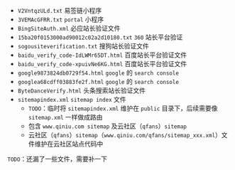 - `V2VntqzULd.txt` 易签链小程序
- `3VEMAcGFRR.txt` `portal` 小程序
- `BingSiteAuth.xml` 必应站长验证文件
- `15ba20f0153000ad90012c02a2d10180.txt` `360` 站长平台验证
- `sogousiteverification.txt` 搜狗站长验证文件
- `baidu_verify_code-IdLWMr65DT.html` 百度站长平台验证文件
- `baidu_verify_code-xpuivNe6KG.html` 百度站长平台验证文件
- `google9873824db0729f54.html` `google` 的 `search console`
- `googlea68cdff03883fe2f.html` `google` 的 `search console`
- `ByteDanceVerify.html` 头条搜索站长验证文件
- `sitemapindex.xml` `sitemap index` 文件
  - `TODO`：临时将 `sitemapindex.xml` 维护在 `public` 目录下，后续需要像 `sitemap.xml` 一样做成路由
  - 包含 `www.qiniu.com sitemap` 及云社区（`qfans`）`sitemap`
  - 云社区（`qfans`）`sitemap`（`www.qiniu.com/qfans/sitemap_xxx.xml`）文件维护在云社区站点代码中

`TODO`：还漏了一些文件，需要补一下
